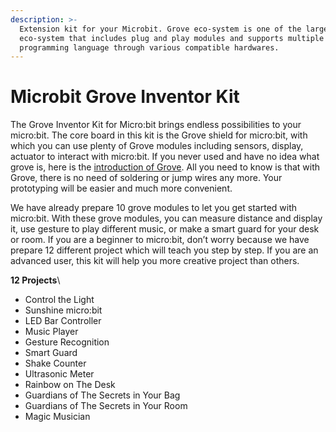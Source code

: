 ```yaml
---
description: >-
  Extension kit for your Microbit. Grove eco-system is one of the largest
  eco-system that includes plug and play modules and supports multiple
  programming language through various compatible hardwares.
---
```


# Microbit Grove Inventor Kit

The Grove Inventor Kit for Micro:bit brings endless possibilities to your micro:bit. The core board in this kit is the Grove shield for micro:bit, with which you can use plenty of Grove modules including sensors, display, actuator to interact with micro:bit. If you never used and have no idea what grove is, here is the [introduction of Grove](http://wiki.seeed.cc/Grove\_System/). All you need to know is that with Grove, there is no need of soldering or jump wires any more. Your prototyping will be easier and much more convenient.

We have already prepare 10 grove modules to let you get started with micro:bit. With these grove modules, you can measure distance and display it, use gesture to play different music, or make a smart guard for your desk or room. If you are a beginner to micro:bit, don’t worry because we have prepare 12 different project which will teach you step by step. If you are an advanced user, this kit will help you more creative project than others.&#x20;

**12 Projects**\


* Control the Light
* Sunshine micro:bit
* LED Bar Controller
* Music Player
* Gesture Recognition
* Smart Guard
* Shake Counter
* Ultrasonic Meter
* Rainbow on The Desk
* Guardians of The Secrets in Your Bag
* Guardians of The Secrets in Your Room
* Magic Musician

